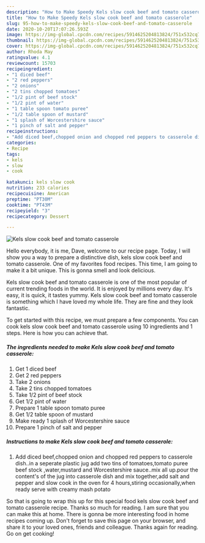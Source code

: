 ```yaml
---
description: "How to Make Speedy Kels slow cook beef and tomato casserole"
title: "How to Make Speedy Kels slow cook beef and tomato casserole"
slug: 95-how-to-make-speedy-kels-slow-cook-beef-and-tomato-casserole
date: 2020-10-20T17:07:26.593Z
image: https://img-global.cpcdn.com/recipes/5914625204813824/751x532cq70/kels-slow-cook-beef-and-tomato-casserole-recipe-main-photo.jpg
thumbnail: https://img-global.cpcdn.com/recipes/5914625204813824/751x532cq70/kels-slow-cook-beef-and-tomato-casserole-recipe-main-photo.jpg
cover: https://img-global.cpcdn.com/recipes/5914625204813824/751x532cq70/kels-slow-cook-beef-and-tomato-casserole-recipe-main-photo.jpg
author: Rhoda May
ratingvalue: 4.1
reviewcount: 15703
recipeingredient:
- "1 diced beef"
- "2 red peppers"
- "2 onions"
- "2 tins chopped tomatoes"
- "1/2 pint of beef stock"
- "1/2 pint of water"
- "1 table spoon tomato puree"
- "1/2 table spoon of mustard"
- "1 splash of Worcestershire sauce"
- "1 pinch of salt and pepper"
recipeinstructions:
- "Add diced beef,chopped onion and chopped red peppers to casserole dish..in a seperate plastic jug add two tins of tomatoes,tomato puree beef stock ,water,mustard and Worcestershire sauce..mix all up.pour the content&#39;s of the jug into casserole dish and mix together,add salt and pepper and slow cook in the oven for 4 hours,stiring occasionally,when ready serve with creamy mash potato"
categories:
- Recipe
tags:
- kels
- slow
- cook

katakunci: kels slow cook 
nutrition: 233 calories
recipecuisine: American
preptime: "PT30M"
cooktime: "PT43M"
recipeyield: "3"
recipecategory: Dessert

---
```



![Kels slow cook beef and tomato casserole](https://img-global.cpcdn.com/recipes/5914625204813824/751x532cq70/kels-slow-cook-beef-and-tomato-casserole-recipe-main-photo.jpg)

Hello everybody, it is me, Dave, welcome to our recipe page. Today, I will show you a way to prepare a distinctive dish, kels slow cook beef and tomato casserole. One of my favorites food recipes. This time, I am going to make it a bit unique. This is gonna smell and look delicious.



Kels slow cook beef and tomato casserole is one of the most popular of current trending foods in the world. It is enjoyed by millions every day. It's easy, it is quick, it tastes yummy. Kels slow cook beef and tomato casserole is something which I have loved my whole life. They are fine and they look fantastic.


To get started with this recipe, we must prepare a few components. You can cook kels slow cook beef and tomato casserole using 10 ingredients and 1 steps. Here is how you can achieve that.

<!--inarticleads1-->

##### The ingredients needed to make Kels slow cook beef and tomato casserole:

1. Get 1 diced beef
1. Get 2 red peppers
1. Take 2 onions
1. Take 2 tins chopped tomatoes
1. Take 1/2 pint of beef stock
1. Get 1/2 pint of water
1. Prepare 1 table spoon tomato puree
1. Get 1/2 table spoon of mustard
1. Make ready 1 splash of Worcestershire sauce
1. Prepare 1 pinch of salt and pepper




<!--inarticleads2-->

##### Instructions to make Kels slow cook beef and tomato casserole:

1. Add diced beef,chopped onion and chopped red peppers to casserole dish..in a seperate plastic jug add two tins of tomatoes,tomato puree beef stock ,water,mustard and Worcestershire sauce..mix all up.pour the content&#39;s of the jug into casserole dish and mix together,add salt and pepper and slow cook in the oven for 4 hours,stiring occasionally,when ready serve with creamy mash potato




So that is going to wrap this up for this special food kels slow cook beef and tomato casserole recipe. Thanks so much for reading. I am sure that you can make this at home. There is gonna be more interesting food in home recipes coming up. Don't forget to save this page on your browser, and share it to your loved ones, friends and colleague. Thanks again for reading. Go on get cooking!
